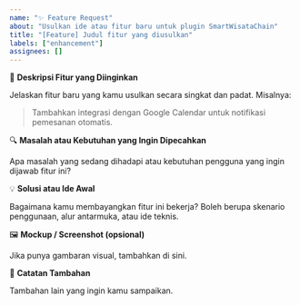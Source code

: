 ```yaml
---
name: "✨ Feature Request"
about: "Usulkan ide atau fitur baru untuk plugin SmartWisataChain"
title: "[Feature] Judul fitur yang diusulkan"
labels: ["enhancement"]
assignees: []
---
```


🎯 **Deskripsi Fitur yang Diinginkan**

Jelaskan fitur baru yang kamu usulkan secara singkat dan padat. Misalnya:

> Tambahkan integrasi dengan Google Calendar untuk notifikasi pemesanan otomatis.

🔍 **Masalah atau Kebutuhan yang Ingin Dipecahkan**

Apa masalah yang sedang dihadapi atau kebutuhan pengguna yang ingin dijawab fitur ini?

💡 **Solusi atau Ide Awal**

Bagaimana kamu membayangkan fitur ini bekerja? Boleh berupa skenario penggunaan, alur antarmuka, atau ide teknis.

🖼️ **Mockup / Screenshot (opsional)**

Jika punya gambaran visual, tambahkan di sini.

📌 **Catatan Tambahan**

Tambahan lain yang ingin kamu sampaikan.
